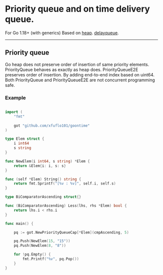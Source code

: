 # Priority queue and on time delivery queue.

For Go 1.18+ (with generics)
Based on
[heap](https://pkg.go.dev/container/heap).
[delayqueue](https://pkg.go.dev/github.com/golearnku/delayqueue).

---

## Priority queue

Go heap does not preserve order of insertion of same priority elements.
PriorityQueue behaves as exactly as heap does.
PriorityQueueE2E preserves order of insertion. By adding end-to-end index based on uint64.
Both PriorityQueue and PriorityQueueE2E are not concurrent programming safe.

### Example


```go

import (
    "fmt"
    
    got "github.com/xfuflo101/goontime"
)

type Elem struct {
	i int64
	s string
}

func NewElem(i int64, s string) *Elem {
	return &Elem{i: i, s: s}
}

func (self *Elem) String() string {
	return fmt.Sprintf("[%v : %v]", self.i, self.s)
}

type BiComparatorAscending struct{}

func (BiComparatorAscending) Less(lhs, rhs *Elem) bool {
	return lhs.i < rhs.i
}

func main() {

	pq := got.NewPriorityQueueCap[*Elem](cmpAscending, 5)

	pq.Push(NewElem(15, "15"))
	pq.Push(NewElem(8, "8"))

	for !pq.Empty() {
        fmt.Printf("%v", pq.Pop())
	}
}

```
